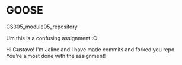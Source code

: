 # GOOSE
CS305_module05_repository


Um this is a confusing assignment :C

Hi Gustavo! I'm Jaline and I have made commits and forked you repo. You're almost done with the assignment!
